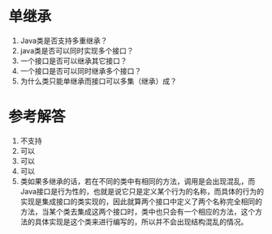 # 单继承

 1. Java类是否支持多重继承？
 2. java类是否可以同时实现多个接口？
 3. 一个接口是否可以继承其它接口？
 4. 一个接口是否可以同时继承多个接口？
 5. 为什么类只能单继承而接口可以多集（继承）成？
 
# 参考解答

1. 不支持
2. 可以
3. 可以
4. 可以
5. 类如果多继承的话，若在不同的类中有相同的方法，调用是会出现混乱，而Java接口是行为性的，也就是说它只是定义某个行为的名称，而具体的行为的实现是集成接口的类实现的，因此就算两个接口中定义了两个名称完全相同的方法，当某个类去集成这两个接口时，类中也只会有一个相应的方法，这个方法的具体实现是这个类来进行编写的，所以并不会出现结构混乱的情况。



